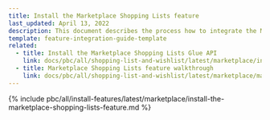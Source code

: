 ```yaml
---
title: Install the Marketplace Shopping Lists feature
last_updated: April 13, 2022
description: This document describes the process how to integrate the Marketplace Shopping Lists feature into a Spryker project.
template: feature-integration-guide-template
related:
  - title: Install the Marketplace Shopping Lists Glue API
    link: docs/pbc/all/shopping-list-and-wishlist/latest/marketplace/install-and-upgrade/install-glue-api/install-the-marketplace-shopping-lists-glue-api.html
  - title: Marketplace Shopping Lists feature walkthrough
    link: docs/pbc/all/shopping-list-and-wishlist/latest/marketplace/marketplace-shopping-lists-feature-overview.html
---
```


{% include pbc/all/install-features/latest/marketplace/install-the-marketplace-shopping-lists-feature.md %} <!-- To edit, see /_includes/pbc/all/install-features/202311.0/marketplace/install-the-marketplace-shopping-lists-feature.md -->
